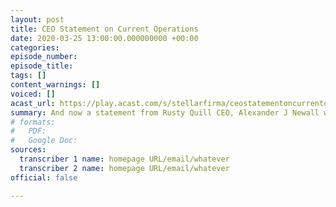 ```yaml
---
layout: post
title: CEO Statement on Current Operations
date: 2020-03-25 13:00:00.000000000 +00:00
categories: 
episode_number: 
episode_title: 
tags: []
content_warnings: []
voiced: []
acast_url: https://play.acast.com/s/stellarfirma/ceostatementoncurrentoperations
summary: And now a statement from Rusty Quill CEO, Alexander J Newall with some updates on the current state of operations at Rusty Towers, as of 25th March 2020. <br/>...
# formats:
#   PDF: 
#   Google Doc: 
sources:
  transcriber 1 name: homepage URL/email/whatever
  transcriber 2 name: homepage URL/email/whatever
official: false

---
```


